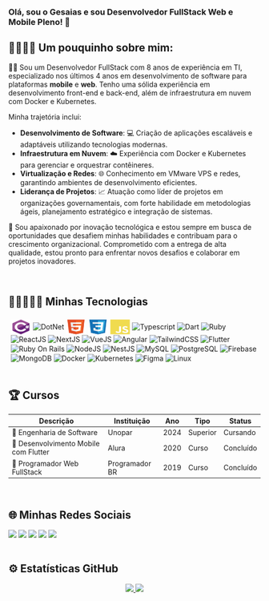### Olá, sou o Gesaias e sou Desenvolvedor FullStack Web e Mobile Pleno! 👋

## 🧑🧑🏻‍💻 Um pouquinho sobre mim:
<div>
  <p>
    👨‍💻 Sou um Desenvolvedor FullStack com 8 anos de experiência em TI, especializado nos últimos 4 anos em desenvolvimento de software para plataformas <strong>mobile</strong> e <strong>web</strong>. Tenho uma sólida experiência em desenvolvimento front-end e back-end, além de infraestrutura em nuvem com Docker e Kubernetes.

Minha trajetória inclui:

- <strong>Desenvolvimento de Software</strong>: 💻 Criação de aplicações escaláveis e adaptáveis utilizando tecnologias modernas.
- <strong>Infraestrutura em Nuvem</strong>: ☁️ Experiência com Docker e Kubernetes para gerenciar e orquestrar contêineres.
- <strong>Virtualização e Redes</strong>: 🌐 Conhecimento em VMware VPS e redes, garantindo ambientes de desenvolvimento eficientes.
- <strong>Liderança de Projetos</strong>: 📈 Atuação como líder de projetos em organizações governamentais, com forte habilidade em metodologias ágeis, planejamento estratégico e integração de sistemas.

🚀 Sou apaixonado por inovação tecnológica e estou sempre em busca de oportunidades que desafiem minhas habilidades e contribuam para o crescimento organizacional. Comprometido com a entrega de alta qualidade, estou pronto para enfrentar novos desafios e colaborar em projetos inovadores.
  </p>  
</div>

<br>

## 👨🧑🏻‍💻🚀 Minhas Tecnologias  
  
<div style="display: inline_block; padding: 5px 5px;">
  <img align="center" alt="Csharp" height="30" width="40" src="https://raw.githubusercontent.com/devicons/devicon/master/icons/csharp/csharp-original.svg">
  <img align="center" alt="DotNet" height="30" width="40" src="https://cdn.jsdelivr.net/gh/devicons/devicon/icons/dot-net/dot-net-original-wordmark.svg" />
  <img align="center" alt="HTML" height="30" width="40" src="https://raw.githubusercontent.com/devicons/devicon/master/icons/html5/html5-original.svg">
  <img align="center" alt="CSS" height="30" width="40" src="https://raw.githubusercontent.com/devicons/devicon/master/icons/css3/css3-original.svg">
  <img align="center" alt="JavaScript" height="30" width="40" src="https://raw.githubusercontent.com/devicons/devicon/master/icons/javascript/javascript-plain.svg">
  <img align="center" alt="Typescript" height="30" width="40" src="https://cdn.jsdelivr.net/gh/devicons/devicon@latest/icons/typescript/typescript-original.svg" />
  <img align="center" alt="Dart" height="30" width="40" src="https://cdn.jsdelivr.net/gh/devicons/devicon@latest/icons/dart/dart-original.svg" />
  <img align="center" alt="Ruby" height="30" width="40" src="https://cdn.jsdelivr.net/gh/devicons/devicon@latest/icons/ruby/ruby-original.svg" />
  <img align="center" alt="ReactJS" height="30" width="40" src="https://cdn.jsdelivr.net/gh/devicons/devicon@latest/icons/react/react-original.svg" />
  <img align="center" alt="NextJS" height="30" width="40" src="https://cdn.jsdelivr.net/gh/devicons/devicon@latest/icons/nextjs/nextjs-original.svg" />
  <img align="center" alt="VueJS" height="30" width="40" src="https://cdn.jsdelivr.net/gh/devicons/devicon@latest/icons/vuejs/vuejs-original.svg" />
  <img align="center" alt="Angular" height="30" width="40" src="https://cdn.jsdelivr.net/gh/devicons/devicon@latest/icons/angular/angular-original.svg" />
  <img align="center" alt="TailwindCSS" height="30" width="40" src="https://cdn.jsdelivr.net/gh/devicons/devicon@latest/icons/tailwindcss/tailwindcss-original.svg" />
  <img align="center" alt="Flutter" height="30" width="40" src="https://cdn.jsdelivr.net/gh/devicons/devicon@latest/icons/flutter/flutter-original.svg" />
  <img align="center" alt="Ruby On Rails" height="30" width="40" src="https://cdn.jsdelivr.net/gh/devicons/devicon@latest/icons/rails/rails-original-wordmark.svg" />
  <img align="center" alt="NodeJS" height="30" width="40" src="https://cdn.jsdelivr.net/gh/devicons/devicon@latest/icons/nodejs/nodejs-plain-wordmark.svg" />
  <img align="center" alt="NestJS" height="30" width="40" src="https://cdn.jsdelivr.net/gh/devicons/devicon@latest/icons/nestjs/nestjs-original.svg" />
  <img align="center" alt="MySQL" height="30" width="40" src="https://cdn.jsdelivr.net/gh/devicons/devicon@latest/icons/mysql/mysql-original.svg" />
  <img align="center" alt="PostgreSQL" height="30" width="40" src="https://cdn.jsdelivr.net/gh/devicons/devicon@latest/icons/postgresql/postgresql-original.svg" />
  <img align="center" alt="Firebase" height="30" width="40" src="https://cdn.jsdelivr.net/gh/devicons/devicon@latest/icons/firebase/firebase-original.svg" />
  <img align="center" alt="MongoDB" height="30" width="40" src="https://cdn.jsdelivr.net/gh/devicons/devicon@latest/icons/mongodb/mongodb-original.svg" />
  <img align="center" alt="Docker" height="30" width="40" src="https://cdn.jsdelivr.net/gh/devicons/devicon@latest/icons/docker/docker-original.svg" />
  <img align="center" alt="Kubernetes" height="30" width="40" src="https://cdn.jsdelivr.net/gh/devicons/devicon@latest/icons/kubernetes/kubernetes-original.svg" />
  <img align="center" alt="Figma" height="30" width="40" src="https://cdn.jsdelivr.net/gh/devicons/devicon@latest/icons/figma/figma-original.svg" />
  <img align="center" alt="Linux" height="30" width="40" src="https://cdn.jsdelivr.net/gh/devicons/devicon@latest/icons/linux/linux-original.svg" />
</div><br>

## 🏆 Cursos

| Descrição                             | Instituição    | Ano  | Tipo      | Status    |
| ------------------------------------- | -------------- | ---- | --------- | --------- |
| 🏅 Engenharia de Software             | Unopar         | 2024 | Superior  | Cursando  |
| 🏅 Desenvolvimento Mobile com Flutter | Alura          | 2020 | Curso     | Concluído |
| 🏅 Programador Web FullStack          | Programador BR | 2019 | Curso     | Concluído |

<br>

## 🌐 Minhas Redes Sociais
  
<div> 
  <a href="https://devcenterhub.com" target="_blank"><img src="https://img.shields.io/badge/website-000000?style=for-the-badge&logo=About.me&logoColor=white" target="_blank"></a>
  <a href="mailto:gesaiasalvessouza@gmail.com" target="_blank"><img src="https://img.shields.io/badge/Gmail-D14836?style=for-the-badge&logo=gmail&logoColor=white" target="_blank"></a>
  <a href="https://www.instagram.com/alvesdesouzagesaias" target="_blank"><img src="https://img.shields.io/badge/-Instagram-%23E4405F?style=for-the-badge&logo=instagram&logoColor=white" target="_blank"></a>
  <a href="https://www.linkedin.com/in/gesaias-alves" target="_blank"><img src="https://img.shields.io/badge/-LinkedIn-%230077B5?style=for-the-badge&logo=linkedin&logoColor=white" target="_blank"></a>
  <a href="https://api.whatsapp.com/send?phone=5569992921994&text=Ol%C3%A1%20venho%20do%20Git-Hub%2C%20voc%C3%AA%20est%C3%A1%20dispon%C3%ADvel%3F" target="_blank"><img src="https://img.shields.io/badge/WhatsApp-25D366?style=for-the-badge&logo=whatsapp&logoColor=white" target="_blank"></a> 
</div>

<br>

## ⚙️ Estatísticas GitHub

<div align="center">
  <a href="https://github.com/Gesaias">
  <img height="180em" src="https://github-readme-stats.vercel.app/api?username=Gesaias&show_icons=true&theme=dark&include_all_commits=true&count_private=true"/>
  <img height="180em" src="https://github-readme-stats.vercel.app/api/top-langs/?username=Gesaias&layout=compact&langs_count=7&theme=dark"/>
</div>
